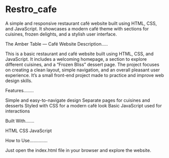 # Restro_cafe
A simple and responsive restaurant café website built using HTML, CSS, and JavaScript. It showcases a modern café theme with sections for cuisines, frozen delights, and a stylish user interface.


The Amber Table — Café Website
Description.....

This is a basic restaurant and café website built using HTML, CSS, and JavaScript.
It includes a welcoming homepage, a section to explore different cuisines, and a “Frozen Bliss” dessert page.
The project focuses on creating a clean layout, simple navigation, and an overall pleasant user experience. It’s a small front-end project made to practice and improve web design skills.

Features........

Simple and easy-to-navigate design
Separate pages for cuisines and desserts
Styled with CSS for a modern café look
Basic JavaScript used for interactions

Built With.......

HTML
CSS
JavaScript

How to Use..............

Just open the index.html file in your browser and explore the website.
